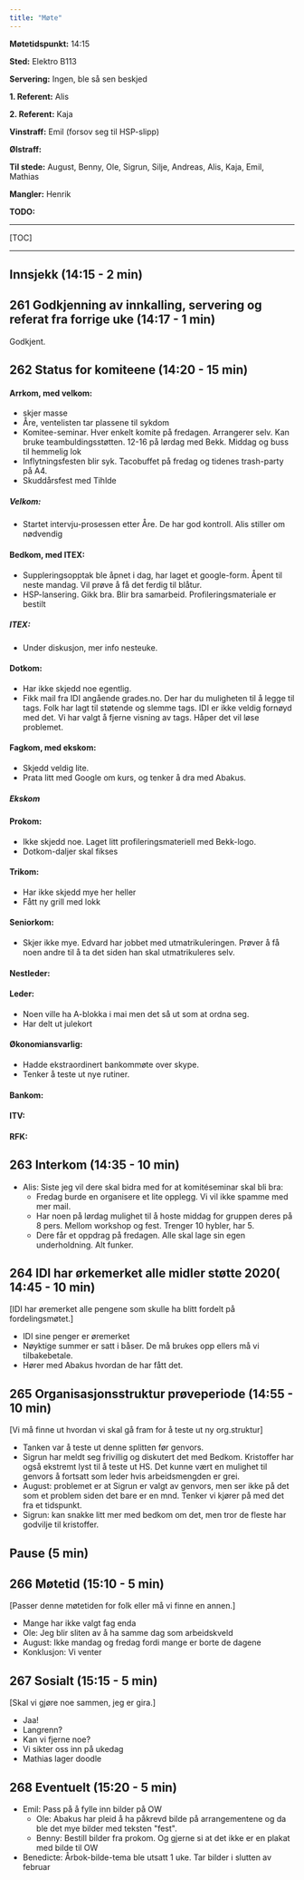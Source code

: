 ```yaml
---
title: "Møte"
---
```


**Møtetidspunkt:** 14:15

**Sted:** Elektro B113

**Servering:** Ingen, ble så sen beskjed

**1. Referent:** Alis

**2. Referent:** Kaja

**Vinstraff:** Emil (forsov seg til HSP-slipp)

**Ølstraff:**

**Til stede:** August, Benny, Ole, Sigrun, Silje, Andreas, Alis, Kaja, Emil, Mathias

**Mangler:** Henrik

**TODO:**

---

[TOC]

---

## Innsjekk (14:15 - 2 min)

## 261 Godkjenning av innkalling, servering og referat fra forrige uke (14:17 - 1 min)

Godkjent.  

## 262 Status for komiteene (14:20 - 15 min)

#### Arrkom, med velkom:
- skjer masse
- Åre, ventelisten tar plassene til sykdom
- Komitee-seminar. Hver enkelt komite på fredagen. Arrangerer selv. Kan bruke teambuldingsstøtten. 12-16 på lørdag med Bekk. Middag og buss til hemmelig lok
- Inflytningsfesten blir syk. Tacobuffet på fredag og tidenes trash-party på A4.
- Skuddårsfest med Tihlde

##### Velkom: 
- Startet intervju-prosessen etter Åre. De har god kontroll. Alis stiller om nødvendig

#### Bedkom, med ITEX:
- Suppleringsopptak ble åpnet i dag, har laget et google-form. Åpent til neste mandag. Vil prøve å få det ferdig til blåtur. 
- HSP-lansering. Gikk bra. Blir bra samarbeid. Profileringsmateriale er bestilt

##### ITEX:
- Under diskusjon, mer info nesteuke. 

#### Dotkom:
- Har ikke skjedd noe egentlig. 
- Fikk mail fra IDI angående grades.no. Der har du muligheten til å legge til tags. Folk har lagt til støtende og slemme tags. IDI er ikke veldig fornøyd med det. Vi har valgt å fjerne visning av tags. Håper det vil løse problemet.

#### Fagkom, med ekskom:
- Skjedd veldig lite. 
- Prata litt med Google om kurs, og tenker å dra med Abakus. 

##### Ekskom

#### Prokom:
- Ikke skjedd noe. Laget litt profileringsmateriell med Bekk-logo. 
- Dotkom-daljer skal fikses

#### Trikom:
- Har ikke skjedd mye her heller
- Fått ny grill med lokk

#### Seniorkom:
- Skjer ikke mye. Edvard har jobbet med utmatrikuleringen. Prøver å få noen andre til å ta det siden han skal utmatrikuleres selv.

#### Nestleder:

#### Leder:
- Noen ville ha A-blokka i mai men det så ut som at ordna seg. 
- Har delt ut julekort

#### Økonomiansvarlig:
- Hadde ekstraordinert bankommøte over skype. 
- Tenker å teste ut nye rutiner. 

#### Bankom: 

#### ITV:

#### RFK:

## 263 Interkom (14:35 - 10 min)
- Alis: Siste jeg vil dere skal bidra med for at komitéseminar skal bli bra:
    - Fredag burde en organisere et lite opplegg. Vi vil ikke spamme med mer mail.
    - Har noen på lørdag mulighet til å hoste middag for gruppen deres på 8 pers. Mellom workshop og fest. Trenger 10 hybler, har 5. 
    - Dere får et oppdrag på fredagen. Alle skal lage sin egen underholdning. Alt funker.

## 264 IDI har ørkemerket alle midler støtte 2020( 14:45 - 10 min)
[IDI har øremerket alle pengene som skulle ha blitt fordelt på fordelingsmøtet.]
- IDI sine penger er øremerket
- Nøyktige summer er satt i båser. De må brukes opp ellers må vi tilbakebetale. 
- Hører med Abakus hvordan de har fått det. 

## 265 Organisasjonsstruktur prøveperiode (14:55 - 10 min)
[Vi må finne ut hvordan vi skal gå fram for å teste ut ny org.struktur]

- Tanken var å teste ut denne splitten før genvors. 
- Sigrun har meldt seg frivillig og diskutert det med Bedkom. Kristoffer har også ekstremt lyst til å teste ut HS. Det kunne vært en mulighet til genvors å fortsatt som leder hvis arbeidsmengden er grei. 
- August: problemet er at Sigrun er valgt av genvors, men ser ikke på det som et problem siden det bare er en mnd. Tenker vi kjører på med det fra et tidspunkt. 
- Sigrun: kan snakke litt mer med bedkom om det, men tror de fleste har godvilje til kristoffer. 


## Pause (5 min)

## 266 Møtetid (15:10 - 5 min)
[Passer denne møtetiden for folk eller må vi finne en annen.]
- Mange har ikke valgt fag enda
- Ole: Jeg blir sliten av å ha samme dag som arbeidskveld
- August: Ikke mandag og fredag fordi mange er borte de dagene
- Konklusjon: Vi venter

## 267 Sosialt (15:15 - 5 min)
[Skal vi gjøre noe sammen, jeg er gira.]
- Jaa!
- Langrenn?
- Kan vi fjerne noe?
- Vi sikter oss inn på ukedag
- Mathias lager doodle


## 268 Eventuelt (15:20 - 5 min)
- Emil: Pass på å fylle inn bilder på OW
    - Ole: Abakus har pleid å ha påkrevd bilde på arrangementene og da ble det mye bilder med teksten "fest".
    - Benny: Bestill bilder fra prokom. Og gjerne si at det ikke er en plakat med bilde til OW
- Benedicte: Årbok-bilde-tema ble utsatt 1 uke. Tar bilder i slutten av februar